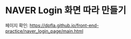 # NAVER Login 화면 따라 만들기
페이지 확인: https://dpfla.github.io/front-end-practice/naver_login_page/main.html
